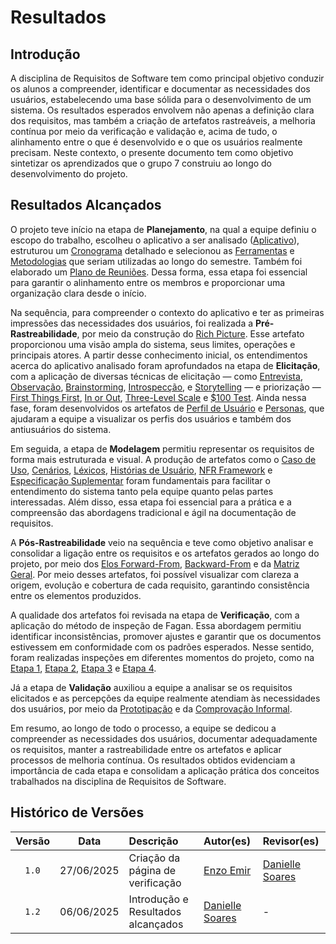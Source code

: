 # Resultados

## Introdução

A disciplina de Requisitos de Software tem como principal objetivo conduzir os alunos a compreender, identificar e documentar as necessidades dos usuários, estabelecendo uma base sólida para o desenvolvimento de um sistema. Os resultados esperados envolvem não apenas a definição clara dos requisitos, mas também a criação de artefatos rastreáveis, a melhoria contínua por meio da verificação e validação e, acima de tudo, o alinhamento entre o que é desenvolvido e o que os usuários realmente precisam. Neste contexto, o presente documento tem como objetivo sintetizar os aprendizados que o grupo 7 construiu ao longo do desenvolvimento do projeto.

## Resultados Alcançados

O projeto teve início na etapa de **Planejamento**, na qual a equipe definiu o escopo do trabalho, escolheu o aplicativo a ser analisado ([Aplicativo](https://requisitos-de-software.github.io/2025.1-FGTS/Planejamento/Aplicativo/)), estruturou um [Cronograma](https://requisitos-de-software.github.io/2025.1-FGTS/Planejamento/Cronograma/) detalhado e selecionou as [Ferramentas](https://requisitos-de-software.github.io/2025.1-FGTS/Planejamento/Ferramentas/) e [Metodologias](https://requisitos-de-software.github.io/2025.1-FGTS/Planejamento/Metodologia/) que seriam utilizadas ao longo do semestre. Também foi elaborado um [Plano de Reuniões](https://requisitos-de-software.github.io/2025.1-FGTS/Planejamento/Plano-de-Reunioes/). Dessa forma, essa etapa foi essencial para garantir o alinhamento entre os membros e proporcionar uma organização clara desde o início.

Na sequência, para compreender o contexto do aplicativo e ter as primeiras impressões das necessidades dos usuários, foi realizada a **Pré-Rastreabilidade**, por meio da construção do [Rich Picture](https://requisitos-de-software.github.io/2025.1-FGTS/Pre-Rastreabilidade/Rich-Picture/). Esse artefato proporcionou uma visão ampla do sistema, seus limites, operações e principais atores. A partir desse conhecimento inicial, os entendimentos acerca do aplicativo analisado foram aprofundados na etapa de **Elicitação**, com a aplicação de diversas técnicas de elicitação — como [Entrevista](https://requisitos-de-software.github.io/2025.1-FGTS/Elicitacao/Tecnicas-de-Elicitacao/Entrevista/), [Observação](https://requisitos-de-software.github.io/2025.1-FGTS/Elicitacao/Tecnicas-de-Elicitacao/Observacao/), [Brainstorming](https://requisitos-de-software.github.io/2025.1-FGTS/Elicitacao/Tecnicas-de-Elicitacao/Brainstorming), [Introspecção](https://requisitos-de-software.github.io/2025.1-FGTS/Elicitacao/Tecnicas-de-Elicitacao/Introspeccao), e [Storytelling](https://requisitos-de-software.github.io/2025.1-FGTS/Elicitacao/Tecnicas-de-Elicitacao/Storytelling) — e priorização — [First Things First](https://requisitos-de-software.github.io/2025.1-FGTS/Elicitacao/Tecnicas-de-Priorizacao/First-Things-First/), [In or Out](https://requisitos-de-software.github.io/2025.1-FGTS/Elicitacao/Tecnicas-de-Priorizacao/In-or-Out/), [Three-Level Scale](https://requisitos-de-software.github.io/2025.1-FGTS/Elicitacao/Tecnicas-de-Priorizacao/Three-Level-Scale/) e [$100 Test](https://requisitos-de-software.github.io/2025.1-FGTS/Elicitacao/Tecnicas-de-Priorizacao/100-Test/). Ainda nessa fase, foram desenvolvidos os artefatos de [Perfil de Usuário](https://requisitos-de-software.github.io/2025.1-FGTS/Elicitacao/Perfil-de-Usuario/) e [Personas](https://requisitos-de-software.github.io/2025.1-FGTS/Elicitacao/Definicao-de-Personas/), que ajudaram a equipe a visualizar os perfis dos usuários e também dos antiusuários do sistema.

Em seguida, a etapa de **Modelagem** permitiu representar os requisitos de forma mais estruturada e visual. A produção de artefatos como o [Caso de Uso](https://requisitos-de-software.github.io/2025.1-FGTS/Modelagem-I/Diagrama/), [Cenários](https://requisitos-de-software.github.io/2025.1-FGTS/Modelagem-I/Cenarios/), [Léxicos](https://requisitos-de-software.github.io/2025.1-FGTS/Modelagem-I/Lexicos/), [Histórias de Usuário](https://requisitos-de-software.github.io/2025.1-FGTS/Modelagem-II/Historias-De-Usuario/), [NFR Framework](https://requisitos-de-software.github.io/2025.1-FGTS/Modelagem-II/NFR-Framework/) e [Especificação Suplementar](https://requisitos-de-software.github.io/2025.1-FGTS/Modelagem-I/EspecificacaoSuplementar/) foram fundamentais para facilitar o entendimento do sistema tanto pela equipe quanto pelas partes interessadas. Além disso, essa etapa foi essencial para a prática e a compreensão das abordagens tradicional e ágil na documentação de requisitos.

A **Pós-Rastreabilidade** veio na sequência e teve como objetivo analisar e consolidar a ligação entre os requisitos e os artefatos gerados ao longo do projeto, por meio dos [Elos Forward-From](https://requisitos-de-software.github.io/2025.1-FGTS/Pos-Rastreabilidade/Elos-Forward-From/), [Backward-From](https://requisitos-de-software.github.io/2025.1-FGTS/Pos-Rastreabilidade/Elos-Backward-From/) e da [Matriz Geral](https://requisitos-de-software.github.io/2025.1-FGTS/Pos-Rastreabilidade/Matriz-de-Rastreabilidade/). Por meio desses artefatos, foi possível visualizar com clareza a origem, evolução e cobertura de cada requisito, garantindo consistência entre os elementos produzidos.

A qualidade dos artefatos foi revisada na etapa de **Verificação**, com a aplicação do método de inspeção de Fagan. Essa abordagem permitiu identificar inconsistências, promover ajustes e garantir que os documentos estivessem em conformidade com os padrões esperados. Nesse sentido, foram realizadas inspeções em diferentes momentos do projeto, como na [Etapa 1](https://requisitos-de-software.github.io/2025.1-FGTS/Verificacao/Grupo/Entrega-1/planejamento-verificacao-entrega-1/), [Etapa 2](https://requisitos-de-software.github.io/2025.1-FGTS/Verificacao/Grupo/Entrega-2/planejamento-verificacao-entrega-2/), [Etapa 3](https://requisitos-de-software.github.io/2025.1-FGTS/Verificacao/Grupo/Entrega-3/planejamento-verificacao-entrega-3/) e [Etapa 4](https://requisitos-de-software.github.io/2025.1-FGTS/Verificacao/Grupo/Entrega-4/planejamento-verificacao-entrega-4/). 

Já a etapa de **Validação** auxiliou a equipe a analisar se os requisitos elicitados e as percepções da equipe realmente atendiam às necessidades dos usuários, por meio da [Prototipação](https://requisitos-de-software.github.io/2025.1-FGTS/Validacao/Prototipacao/) e da [Comprovação Informal](https://requisitos-de-software.github.io/2025.1-FGTS/Validacao/Comprovacao/).

Em resumo, ao longo de todo o processo, a equipe se dedicou a compreender as necessidades dos usuários, documentar adequadamente os requisitos, manter a rastreabilidade entre os artefatos e aplicar processos de melhoria contínua. Os resultados obtidos evidenciam a importância de cada etapa e consolidam a aplicação prática dos conceitos trabalhados na disciplina de Requisitos de Software.


## Histórico de Versões

| Versão | Data       | Descrição                         | Autor(es)    | Revisor(es)  |
|:-----: | :--------: | :------------------------------- | :---------- | :---------- |
| `1.0`    | 27/06/2025 | Criação da página de verificação | [Enzo Emir](https://github.com/EnzoEmir)   |  [Danielle Soares](https://github.com/danielle-soaress) |
| `1.2`    | 06/06/2025 | Introdução e Resultados alcançados | [Danielle Soares](https://github.com/danielle-soaress)   | - |